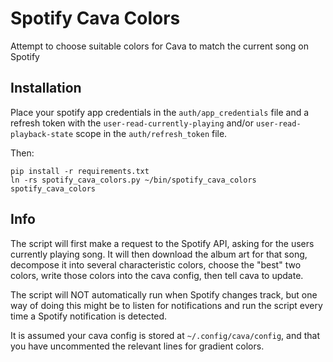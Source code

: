 # Spotify Cava Colors

Attempt to choose suitable colors for Cava to match the current song on Spotify

## Installation

Place your spotify app credentials in the `auth/app_credentials` file and
a refresh token with the `user-read-currently-playing` and/or
`user-read-playback-state` scope in the `auth/refresh_token` file.

Then:
```
pip install -r requirements.txt
ln -rs spotify_cava_colors.py ~/bin/spotify_cava_colors
spotify_cava_colors
```

## Info

The script will first make a request to the Spotify API, asking for the users
currently playing song. It will then download the album art for that song,
decompose it into several characteristic colors, choose the "best" two colors,
write those colors into the cava config, then tell cava to update.

The script will NOT automatically run when Spotify changes track, but one way
of doing this might be to listen for notifications and run the script every
time a Spotify notification is detected.

It is assumed your cava config is stored at `~/.config/cava/config`, and that
you have uncommented the relevant lines for gradient colors.
